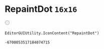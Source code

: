 # RepaintDot `16x16`
<img src="/img/RepaintDot.png" width=16 height=16>

``` CSharp
EditorGUIUtility.IconContent("RepaintDot")
```
```
-6700053517184074715
```
